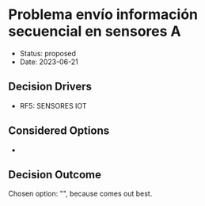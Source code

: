 # Problema envío información secuencial en sensores A

* Status: proposed
* Date: 2023-06-21

## Decision Drivers

* RF5:  SENSORES IOT

## Considered Options

* 

## Decision Outcome

Chosen option: "", because comes out best.
